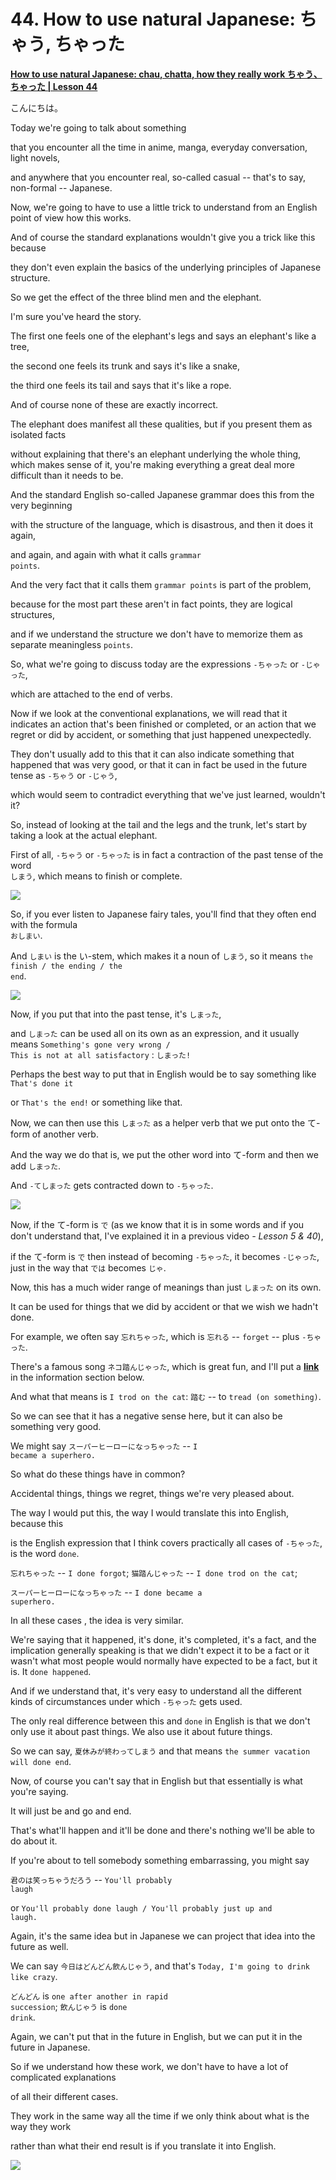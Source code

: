 # **44. How to use natural Japanese: ちゃう, ちゃった**

[**How to use natural Japanese: chau, chatta, how they really work ちゃう、ちゃった | Lesson 44**](https://www.youtube.com/watch?v=VyZWoJCSQ5Q&list=PLg9uYxuZf8x_A-vcqqyOFZu06WlhnypWj&index=46&pp=iAQB)

こんにちは。

Today we're going to talk about something

that you encounter all the time in anime, manga, everyday conversation, light novels,

and anywhere that you encounter real, so-called casual -- that's to say, non-formal -- Japanese.

Now, we're going to have to use a little trick to understand from an English point of view how this works.

And of course the standard explanations wouldn't give you a trick like this because

they don't even explain the basics of the underlying principles of Japanese structure.

So we get the effect of the three blind men and the elephant.

I'm sure you've heard the story.

The first one feels one of the elephant's legs and says an elephant's like a tree,

the second one feels its trunk and says it's like a snake,

the third one feels its tail and says that it's like a rope.

And of course none of these are exactly incorrect.

The elephant does manifest all these qualities, but if you present them as isolated facts

without explaining that there's an elephant underlying the whole thing, which makes sense of it, you're making everything a great deal more difficult than it needs to be.

And the standard English so-called Japanese grammar does this from the very beginning

with the structure of the language, which is disastrous, and then it does it again,

and again, and again with what it calls <code>grammar points</code>.

And the very fact that it calls them <code>grammar points</code> is part of the problem,

because for the most part these aren't in fact points, they are logical structures,

and if we understand the structure we don't have to memorize them as separate meaningless <code>points</code>.

So, what we're going to discuss today are the expressions <code>-ちゃった</code> or <code>-じゃった</code>,

which are attached to the end of verbs.

Now if we look at the conventional explanations, we will read that it indicates an action that's been finished or completed, or an action that we regret or did by accident, or something that just happened unexpectedly.

They don't usually add to this that it can also indicate something that happened that was very good, or that it can in fact be used in the future tense as <code>-ちゃう</code> or <code>-じゃう</code>,

which would seem to contradict everything that we've just learned, wouldn't it?

So, instead of looking at the tail and the legs and the trunk, let's start by taking a look at the actual elephant.

First of all, <code>-ちゃう</code> or <code>-ちゃった</code> is in fact a contraction of the past tense of the word  
<code>しまう</code>, which means to finish or complete.

![](media/image127.png)

So, if you ever listen to Japanese fairy tales, you'll find that they often end with the formula  
<code>おしまい</code>.

And <code>しまい</code> is the い-stem, which makes it a noun of <code>しまう</code>, so it means <code>the finish / the ending / the end</code>.

![](media/image1064.png)

Now, if you put that into the past tense, it's <code>しまった</code>,

and <code>しまった</code> can be used all on its own as an expression, and it usually means <code>Something's gone very wrong / This is not at all satisfactory</code> : <code>しまった!</code>

Perhaps the best way to put that in English would be to say something like <code>That's done it</code>

or <code>That's the end!</code> or something like that.

Now, we can then use this <code>しまった</code> as a helper verb that we put onto the て-form of another verb.

And the way we do that is, we put the other word into て-form and then we add <code>しまった</code>.

And <code>-てしまった</code> gets contracted down to <code>-ちゃった</code>.

![](media/image236.png)

Now, if the て-form is <code>で</code> (as we know that it is in some words and if you don't understand that, I've explained it in a previous video *- Lesson 5 & 40*),

if the て-form is <code>で</code> then instead of becoming <code>-ちゃった</code>, it becomes <code>-じゃった</code>, just in the way that <code>では</code> becomes <code>じゃ</code>.

Now, this has a much wider range of meanings than just <code>しまった</code> on its own.

It can be used for things that we did by accident or that we wish we hadn't done.

For example, we often say <code>忘れちゃった</code>, which is <code>忘れる</code> -- <code>forget</code> -- plus <code>-ちゃった</code>.

There's a famous song <code>ネコ踏んじゃった</code>, which is great fun, and I'll put a [**link**](https://www.youtube.com/watch?v=GpqGiKJt3cQ&ab_channel=ichigoclub15) in the information section below.

And what that means is <code>I trod on the cat</code>: <code>踏む</code> -- to <code>tread (on something)</code>.

So we can see that it has a negative sense here, but it can also be something very good.

We might say <code>スーパーヒーローになっちゃった</code> -- <code>I became a superhero.</code>

So what do these things have in common?

Accidental things, things we regret, things we're very pleased about.

The way I would put this, the way I would translate this into English, because this

is the English expression that I think covers practically all cases of <code>-ちゃった</code>, is the word <code>done</code>.

<code>忘れちゃった</code> -- <code>I done forgot</code>; <code>猫踏んじゃった</code> -- <code>I done trod on the cat</code>;

<code>スーパーヒーローになっちゃった</code> -- <code>I done became a superhero.</code>

In all these cases , the idea is very similar.

We're saying that it happened, it's done, it's completed, it's a fact, and the implication generally speaking is that we didn't expect it to be a fact or it wasn't what most people would normally have expected to be a fact, but it is. It <code>done happened</code>.

And if we understand that, it's very easy to understand all the different kinds of circumstances under which <code>-ちゃった</code> gets used.

The only real difference between this and <code>done</code> in English is that we don't only use it about past things. We also use it about future things.

So we can say, <code>夏休みが終わってしまう</code> and that means <code>the summer vacation will done end</code>.

Now, of course you can't say that in English but that essentially is what you're saying.

It will just be and go and end.

That's what'll happen and it'll be done and there's nothing we'll be able to do about it.

If you're about to tell somebody something embarrassing, you might say

<code>君のは笑っちゃうだろう</code> -- <code>You'll probably laugh</code>

or <code>You'll probably done laugh / You'll probably just up and laugh.</code>

Again, it's the same idea but in Japanese we can project that idea into the future as well.

We can say <code>今日はどんどん飲んじゃう</code>, and that's <code>Today, I'm going to drink like crazy</code>.

<code>どんどん</code> is <code>one after another in rapid succession</code>; <code>飲んじゃう</code> is <code>done drink</code>.

Again, we can't put that in the future in English, but we can put it in the future in Japanese.

So if we understand how these work, we don't have to have a lot of complicated explanations

of all their different cases.

They work in the same way all the time if we only think about what is the way they work

rather than what their end result is if you translate it into English.

![](media/image786.png)
